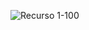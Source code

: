 ![Recurso 1-100](https://user-images.githubusercontent.com/109114128/194373117-652852ca-7ccc-4a94-ada5-76edf684d3b0.jpg)
